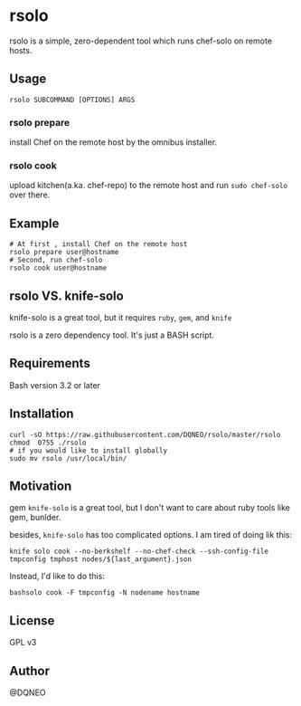 # rsolo

rsolo is a simple, zero-dependent tool which runs chef-solo on remote hosts.

## Usage

```
rsolo SUBCOMMAND [OPTIONS] ARGS
```

### rsolo prepare

install Chef on the remote host by the omnibus installer.

### rsolo cook

upload kitchen(a.ka. chef-repo) to the remote host and run `sudo chef-solo` over there.

## Example

```
# At first , install Chef on the remote host
rsolo prepare user@hostname
# Second, run chef-solo
rsolo cook user@hostname
```

## rsolo VS. knife-solo

knife-solo is a great tool, but it requires `ruby`, `gem`, and `knife`

rsolo is a zero dependency tool. It's just a BASH script.

## Requirements

Bash version 3.2 or later

## Installation

```shell
curl -sO https://raw.githubusercontent.com/DQNEO/rsolo/master/rsolo
chmod  0755 ./rsolo
# if you would like to install globally
sudo mv rsolo /usr/local/bin/
```
## Motivation

gem `knife-solo` is a great tool, but I don't want to care about ruby tools like gem, bunlder.

besides, `knife-solo` has too complicated options.
I am tired of doing lik this:

```shell
knife solo cook --no-berkshelf --no-chef-check --ssh-config-file tmpconfig tmphost nodes/${last_argument}.json
```

Instead, I'd like to do this:

```shell
bashsolo cook -F tmpconfig -N nodename hostname
```

## License

GPL v3

## Author

@DQNEO

